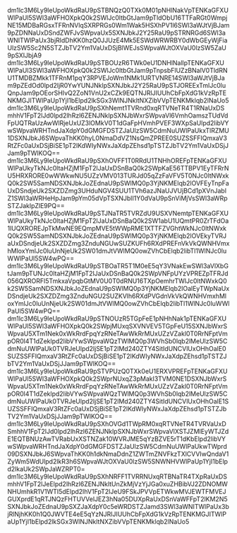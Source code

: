 dm1lc3M6Ly9leUpoWkdRaU9pSTBNQzQ0TXk0M01pNHlNakVpTENKaGFXUWlPaUl5SWl3aWFHOXpkQ0k2SWlJc0ltbGtJam9pTldObU16TTFaRGt0WmpjNE15MDBaRGsxTFRnNVlqSXRPRGs0Wm1Wak5HSXhPV1l6SWl3aWJtVjBJam9pZDNNaUxDSndZWFJvSWpvaUx5SXNJbkJ2Y25RaU9pSTRNRGd6SWl3aWNITWlPaUx3bjRldDhKK0hzQ0JJUzE4Mk5ESWdWRWRBY0dWbGEyWjFiaUlzSW5Sc2N5STZJbTV2Ym1VaUxDSjBlWEJsSWpvaWJtOXVaU0lzSW5ZaU9pSXlJbjA9
dm1lc3M6Ly9leUpoWkdRaU9pSTBOUzR6TWk0eU1DNHlNallpTENKaGFXUWlPaUl3SWl3aWFHOXpkQ0k2SWlJc0ltbGtJam9pTnpsbFlUZzBNalV0TldRNU1TMDBZMkk1TFRnM1pqY3RPVEJoWm1NMk1URTVNRE14SWl3aWJtVjBJam9pZEdOd0lpd2ljR0YwYUNJNklpSXNJbkJ2Y25RaU9pSTJOREExTmlJc0luQnpJam9pOEorSHIvQ2ZoN1VnU2xCZk9EQTNJRlJIUUhCbFpXdG1kVzRpTENKMGJITWlPaUp1YjI1bElpd2lkSGx3WlNJNkltNXZibVVpTENKMklqb2lNaUo5
dm1lc3M6Ly9leUpoWkdRaU9pSXhNemt1TVRnd0xqRTVNeTR4T1RNaUxDSmhhV1FpT2lJd0lpd2lhRzl6ZENJNklpSXNJbWxrSWpvaVl6VmhOamszTUdVdFpUQTRaUzAwWlRjeUxUZ3lOMkV0T1dGaFpHVmhPVEF3WXpSaUlpd2libVYwSWpvaWRHTndJaXdpY0dGMGFDSTZJaUlzSW5CdmNuUWlPaUkxTlRZMU1DSXNJbkJ6SWpvaThKK0hyL0NmaDdVZ1NsQmZPREE0SUZSSFFIQmxaV3RtZFc0aUxDSjBiSE1pT2lKdWIyNWxJaXdpZEhsd1pTSTZJbTV2Ym1VaUxDSjJJam9pTWlKOQ==
dm1lc3M6Ly9leUpoWkdRaU9pSXhOVFF1T0RRdU1TNHhOREFpTENKaGFXUWlPaUkyTkNJc0ltaHZjM1FpT2lJaUxDSnBaQ0k2SWpKaE56TTBPV1EyTFRrNU5HRXRORE0wWWkwNU5UZzVMV013TURJd05qZzFaVFV5T0NJc0ltNWxkQ0k2SW5SamNDSXNJbkJoZEdnaU9pSWlMQ0p3YjNKMElqb2lOVFEyTnpFaUxDSndjeUk2SXZDZmg3UHduNGV4SUU1TVh6azJNaUJVUjBCd1pXVnJablZ1SWl3aWRHeHpJam9pYm05dVpTSXNJblI1Y0dVaU9pSnViMjVsSWl3aWRpSTZJaklpZlE9PQ==
dm1lc3M6Ly9leUpoWkdRaU9pSTJNaTR5TVRZdU9USXVNemtpTENKaGFXUWlPaUkyTkNJc0ltaHZjM1FpT2lJaUxDSnBaQ0k2SW1abU1UQmtPR0ZrTFdOa1lUQXROREJpTkMwNE9EQmpMVE5tWWpRME1XTTFZVGhtWkNJc0ltNWxkQ0k2SW5SamNDSXNJbkJoZEdnaU9pSWlMQ0p3YjNKMElqb2lOVEkyTVRJaUxDSndjeUk2SXZDZmg3ZnduNGUwSUZKUFh6RXdPREFnVkVkQWNHVmxhMloxYmlJc0luUnNjeUk2SW01dmJtVWlMQ0owZVhCbElqb2libTl1WlNJc0luWWlPaUl5SW4wPQ==
dm1lc3M6Ly9leUpoWkdRaU9pSTBOaTR5T1M0eE5qY3VNakEwSWl3aVlXbGtJam9pTUNJc0ltaHZjM1FpT2lJaUxDSnBaQ0k2SWpVNFpUYzVPREZpTFRJd056QXRORFl5TmkxaVpqbGtMV0U0T0dRNU16TXpOemhrTWlJc0ltNWxkQ0k2SW5SamNDSXNJbkJoZEdnaU9pSWlMQ0p3YjNKMElqb2lOalEyTWpNaUxDSndjeUk2SXZDZmg3ZnduNGU2SUZKVlh6RXdPVGdnVkVkQWNHVmxhMloxYmlJc0luUnNjeUk2SW01dmJtVWlMQ0owZVhCbElqb2libTl1WlNJc0luWWlPaUl5SW4wPQ==
dm1lc3M6Ly9leUpoWkdRaU9pSTNOUzR5TGpFeE1pNHhNak1pTENKaGFXUWlPaUl5SWl3aWFHOXpkQ0k2SWpjMUxqSXVNVEV5TGpFeU15SXNJbWxrSWpvaU5XTm1Nek0xWkRrdFpqYzRNeTAwWkRrMUxUZzVZakl0T0RrNFptVmpOR0l4T1dZeklpd2libVYwSWpvaWQzTWlMQ0p3WVhSb0lqb2lMeUlzSW5CdmNuUWlPaUk0TVRJeUlpd2ljSE1pT2lMd240ZTY4SitIdUNCVlUxOHhOalE0SUZSSFFIQmxaV3RtZFc0aUxDSjBiSE1pT2lKdWIyNWxJaXdpZEhsd1pTSTZJbTV2Ym1VaUxDSjJJam9pTWlKOQ==
dm1lc3M6Ly9leUpoWkdRaU9pSTVPUzQ0TXk0eU1ERXVPREFpTENKaGFXUWlPaUl5SWl3aWFHOXpkQ0k2SWprNUxqZ3pMakl3TVM0NE1DSXNJbWxrSWpvaU5XTm1Nek0xWkRrdFpqYzRNeTAwWkRrMUxUZzVZakl0T0RrNFptVmpOR0l4T1dZeklpd2libVYwSWpvaWQzTWlMQ0p3WVhSb0lqb2lMeUlzSW5CdmNuUWlPaUk0TVRJeUlpd2ljSE1pT2lMd240ZTY4SitIdUNCVlUxOHhOalE1SUZSSFFIQmxaV3RtZFc0aUxDSjBiSE1pT2lKdWIyNWxJaXdpZEhsd1pTSTZJbTV2Ym1VaUxDSjJJam9pTWlKOQ==
dm1lc3M6Ly9leUpoWkdRaU9pSXhOVGd1TWpRM0xqRTVNeTR4TVRVaUxDSmhhV1FpT2lJd0lpd2lhRzl6ZENJNklpSXNJbWxrSWpvaVlXSTJZMlEyWTJZdE1EQTBNUzAwTVRabUxXSTNZak10WVRJME5qYzBZVE5rT1dKbElpd2libVYwSWpvaWRHTndJaXdpY0dGMGFDSTZJaUlzSW5CdmNuUWlPaUkwTWprd09DSXNJbkJ6SWpvaThKK0h1dkNmaDdnZ1ZWTmZNVFkzTXlCVVIwQndaV1ZyWm5WdUlpd2lkR3h6SWpvaWJtOXVaU0lzSW5SNWNHVWlPaUp1YjI1bElpd2lkaUk2SWpJaWZRPT0=
dm1lc3M6Ly9leUpoWkdRaU9pSXhNRFF1TVRRNUxqRTBNaTR4TXpRaUxDSmhhV1FpT2lJeElpd2lhRzl6ZENJNkltUnZkMjVzYjJGa0xuZHBibVJ2ZDNOMWNHUmhkR1V1WTI5dElpd2lhV1FpT2lJeU9FSkJPVVpETWkwMVJEWTFMVEJGUXprdE1qRTJNQzFHTUVVelJEZ3hNa05DUXpRaUxDSnVaWFFpT2lKM2N5SXNJbkJoZEdnaU9pSXZJaXdpY0c5eWRDSTZJamd3SWl3aWNITWlPaUx3bjRlNjhKK0h1Q0JWVTE4eE5qYzNJRlJIUUhCbFpXdG1kVzRpTENKMGJITWlPaUp1YjI1bElpd2lkSGx3WlNJNkltNXZibVVpTENKMklqb2lNaUo5
